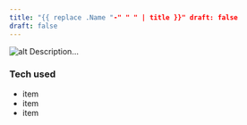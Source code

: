 ```yaml
---
title: "{{ replace .Name "-" " " | title }}" draft: false
draft: false
---
```

![alt](//via.placeholder.com/640x150) Description...

### Tech used
* item
* item
* item
